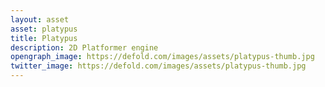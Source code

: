 ```yaml
---
layout: asset
asset: platypus
title: Platypus
description: 2D Platformer engine
opengraph_image: https://defold.com/images/assets/platypus-thumb.jpg
twitter_image: https://defold.com/images/assets/platypus-thumb.jpg
---
```

